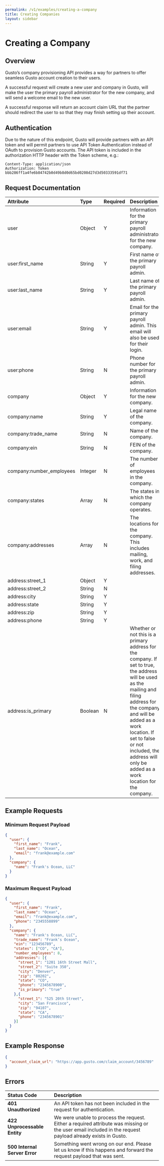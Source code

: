 ```yaml
---
permalink: /v1/examples/creating-a-company
title: Creating Companies
layout: sidebar
---
```


# Creating a Company

## Overview

Gusto’s company provisioning API provides a way for partners to offer seamless Gusto account creation to their users.

A successful request will create a new user and company in Gusto, will make the user the primary payroll administrator for the new company, and will send a welcome email to the new user.

A successful response will return an account claim URL that the partner should redirect the user to so that they may finish setting up their account.

## Authentication

Due to the nature of this endpoint, Gusto will provide partners with an API token and will permit partners to use API Token Authentication instead of OAuth to provision Gusto accounts. The API token is included in the authorization HTTP header with the Token scheme, e.g.:

```
Content-Type: application/json
Authorization: Token bbb286ff1a4fe6b84742b0d49b8d0d65bd0208d27d3d50333591df71
```

## Request Documentation

| **Attribute**            | **Type**      | **Required** | **Description**
| :----------              |:-------       |:-------      |:-------------
| user                     | Object        | Y            | Information for the primary payroll administrator for the new company.
| user:first_name          | String        | Y            | First name of the primary payroll admin.
| user:last_name           | String        | Y            | Last name of the primary payroll admin.
| user:email               | String        | Y            | Email for the primary payroll admin. This email will also be used for their login.
| user:phone               | String        | N            | Phone number for the primary payroll admin.
| company                  | Object        | Y            | Information for the new company.
| company:name             | String        | Y            | Legal name of the company.
| company:trade_name       | String        | N            | Name of the company.
| company:ein              | String        | N            | FEIN of the company.
| company:number_employees | Integer       | N            | The number of employees in the company.
| company:states           | Array         | N            | The states in which the company operates.
| company:addresses        | Array         | N            | The locations for the company. This includes mailing, work, and filing addresses.
| address:street_1         | Object        | Y            |
| address:street_2         | String        | N            |
| address:city             | String        | Y            |
| address:state            | String        | Y            |
| address:zip              | String        | Y            |
| address:phone            | String        | Y            |
| address:is_primary       | Boolean       | N            | Whether or not this is a primary address for the company. If set to true, the address will be used as the mailing and filing address for the company and will be added as a work location. If set to false or not included, the address will only be added as a work location for the company.  


## Example Requests

### Minimum Request Payload
```json
{
  "user": {
    "first_name": "Frank",
    "last_name": "Ocean",
    "email": "frank@example.com"
  },
  "company": {
    "name": "Frank's Ocean, LLC"
  }
}
```

### Maximum Request Payload
```json
{
  "user": {
    "first_name": "Frank",
    "last_name": "Ocean",
    "email": "frank@example.com",
    "phone": "2345558899"
  },
  "company": {
    "name": "Frank's Ocean, LLC",
    "trade_name": "Frank’s Ocean",
    "ein": "123456789",
    "states": ["CO", "CA"],
    "number_employees": 8,
    "addresses": [{
      "street_1": "1201 16th Street Mall",
      "street_2": "Suite 350",
      "city": "Denver",
      "zip": "80202",
      "state": "CO",
      "phone": "2345678900",
      "is_primary": "true"
    },{
      "street_1": "525 20th Street",
      "city": "San Francisco",
      "zip": "94107",
      "state": "CA",
      "phone": "2345678901"
    }]
  }
}
```

## Example Response
```json
{
  "account_claim_url": "https://app.gusto.com/claim_account/3456789"
}
```

## Errors

| **Status Code**               | **Description**
| :----------                   |:-------------
| **401 Unauthorized**          | An API token has not been included in the request for authentication.
| **422 Unprocessable Entity**  | We were unable to process the request. Either a required attribute was missing or the user email included in the request payload already exists in Gusto.
| **500 Internal Server Error** | Something went wrong on our end. Please let us know if this happens and forward the request payload that was sent.
